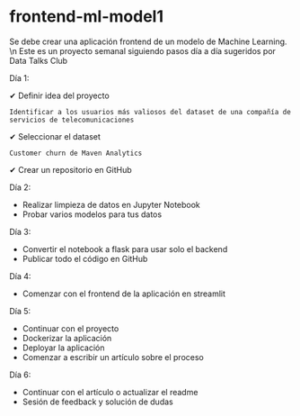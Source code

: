 # frontend-ml-model1
Se debe crear una aplicación frontend de un modelo de Machine Learning. \n Este es un proyecto semanal siguiendo pasos día a día sugeridos por Data Talks Club

Día 1: 

  ✔ Definir idea del proyecto 
    
    Identificar a los usuarios más valiosos del dataset de una compañía de servicios de telecomunicaciones
    
  ✔ Seleccionar el dataset

    Customer churn de Maven Analytics

  ✔ Crear un repositorio en GitHub

Día 2:
  - Realizar limpieza de datos en Jupyter Notebook
  - Probar varios modelos para tus datos

Día 3:
  - Convertir el notebook a flask para usar solo el backend
  - Publicar todo el código en GitHub

Día 4:
  - Comenzar con el frontend de la aplicación en streamlit

Día 5:
  - Continuar con el proyecto
  - Dockerizar la aplicación
  - Deployar la aplicación
  - Comenzar a escribir un artículo sobre el proceso

Día 6:
  - Continuar con el artículo o actualizar el readme
  - Sesión de feedback y solución de dudas
